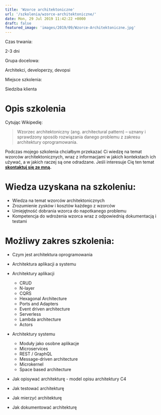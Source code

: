```yaml
---
title: 'Wzorce architektoniczne'
url: '/szkolenia/wzorce-architektoniczne/'
date: Mon, 29 Jul 2019 11:42:22 +0000
draft: false
featured_image: 'images/2019/09/Wzorce-Architektoniczne.jpg'
---
```


Czas trwania:

2-3 dni

Grupa docelowa:

Architekci, developerzy, devopsi

Miejsce szkolenia:

Siedziba klienta

Opis szkolenia
==============

Cytując Wikipedię:

> Wzorzec architektoniczny (ang. architectural pattern) – uznany i sprawdzony sposób rozwiązania danego problemu z zakresu architektury oprogramowania.

Podczas mojego szkolenia chciałbym przekazać Ci wiedzę na temat wzorców architektonicznych, wraz z informacjami w jakich kontekstach ich używać, a w jakich raczej są one odradzane. Jeśli interesuje Cię ten temat **[skontaktuj się ze mną](/kontakt).**

Wiedza uzyskana na szkoleniu:
=============================

 *   Wiedza na temat wzorców architektonicznych
 *   Zrozumienie zysków i kosztów każdego z wzorców
 *   Umiejętność dobrania wzorca do napotkanego problemu
 *   Kompetencja do wdrożenia wzorca wraz z odpowiednią dokumentacją i testami

Możliwy zakres szkolenia:
=========================

 *   Czym jest architektura oprogramowania
 *   Architektura aplikacji a systemu
 *   Architektury aplikacji
    
     *   CRUD
     *   N-layer
     *   CQRS
     *   Hexagonal Architecture
     *   Ports and Adapters
     *   Event driven architecture
     *   Serverless
     *   Lambda architecture
     *   Actors
    
 *   Architektury systemu
    
     *   Moduły jako osobne aplikacje
     *   Microservices
     *   REST / GraphQL
     *   Message-driven architecture
     *   Microkernel
     *   Space based architecture
    
 *   Jak opisywać architekturę - model opisu architektury C4
 *   Jak testować architekturę
 *   Jak mierzyć architekturę
 *   Jak dokumentować architekturę